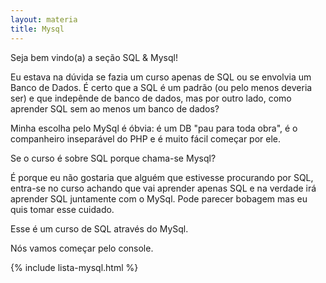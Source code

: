 ```yaml
---
layout: materia
title: Mysql
---
```


Seja bem vindo(a) a seção SQL & Mysql!

Eu estava na dúvida se fazia um curso apenas de SQL ou se envolvia um Banco de Dados. É certo que a SQL é um padrão 
(ou pelo menos deveria ser) e que indepênde de banco de dados, mas por outro lado, como aprender SQL sem ao menos
um banco de dados?

Minha escolha pelo MySql é óbvia: é um DB "pau para toda obra", é o companheiro inseparável do PHP e é muito fácil 
começar por ele.

Se o curso é sobre SQL porque chama-se Mysql?

É porque eu não gostaria que alguém que estivesse procurando por SQL, entra-se no curso achando que vai aprender 
apenas SQL e na verdade irá aprender SQL juntamente com o MySql. Pode parecer bobagem mas eu quis tomar esse cuidado.

Esse é um curso de SQL através do MySql.

Nós vamos começar pelo console.


{% include lista-mysql.html %}
